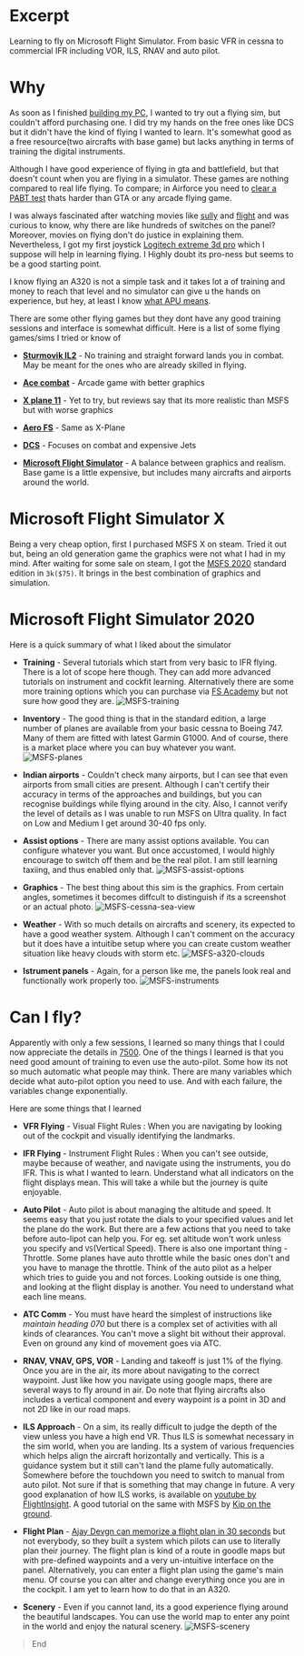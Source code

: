# Excerpt
Learning to fly on Microsoft Flight Simulator. From basic VFR in cessna to commercial IFR including VOR, ILS, RNAV and auto pilot.

# Why
As soon as I finished [building my PC](https://cybercafe.dev/building-a-gaming-pc-in-india/), I wanted to try out a flying sim, but couldn't afford purchasing one. I did try my hands on the free ones like DCS but it didn't have the kind of flying I wanted to learn. It's somewhat good as a free resource(two aircrafts with base game) but lacks anything in terms of training the digital instruments.

Although I have good experience of flying in gta and battlefield, but that doesn't count when you are flying in a simulator. These games are nothing compared to real life flying. To compare; in Airforce you need to [clear a PABT test](https://byjusexamprep.com/what-is-pabt-test-in-indian-armed-forces-i) thats harder than GTA or any arcade flying game.

I was always fascinated after watching movies like [sully](https://www.imdb.com/title/tt3263904/) and [flight](https://www.imdb.com/title/tt1907668/) and was curious to know, why there are like hundreds of switches on the panel? Moreover, movies on flying don't do justice in explaining them. Nevertheless, I got my first joystick [Logitech extreme 3d pro](https://www.logitechg.com/en-in/products/space/extreme-3d-pro-joystick.942-000008.html) which I suppose will help in learning flying. I Highly doubt its pro-ness but seems to be a good starting point.

I know flying an A320 is not a simple task and it takes lot a of training and money to reach that level and no simulator can give u the hands on experience, but hey, at least I know [what APU means](https://www.youtube.com/watch?v=xEDlMiFGleY).

There are some other flying games but they dont have any good training sessions and interface is somewhat difficult. Here is a list of some flying games/sims I tried or know of

* **[Sturmovik IL2](https://store.steampowered.com/app/15320/IL2_Sturmovik_1946/)** - No training and straight forward lands you in combat. May be meant for the ones who are already skilled in flying.

* **[Ace combat](https://store.steampowered.com/app/502500/ACE_COMBAT_7_SKIES_UNKNOWN/)** - Arcade game with better graphics

* **[X plane 11](https://store.steampowered.com/app/269950/XPlane_11/)** - Yet to try, but reviews say that its more realistic than MSFS but with worse graphics
* **[Aero FS](https://store.steampowered.com/app/434030/Aerofly_FS_2_Flight_Simulator/)** - Same as X-Plane
* **[DCS](https://store.steampowered.com/app/223750/DCS_World_Steam_Edition/)** - Focuses on combat and expensive Jets
* **[Microsoft Flight Simulator](https://store.steampowered.com/app/1250410/Microsoft_Flight_Simulator_Game_of_the_Year_Edition/)** - A balance between graphics and realism. Base game is a little expensive, but includes many aircrafts and airports around the world.


# Microsoft Flight Simulator X

Being a very cheap option, first I purchased MSFS X on steam. Tried it out but, being an old generation game the graphics were not what I had in my mind. After waiting for some sale on steam, I got the [MSFS 2020](https://www.flightsimulator.com/) standard edition in `3k($75)`. It brings in the best combination of graphics and simulation.

# Microsoft Flight Simulator 2020
Here is a quick summary of what I liked about the simulator

* **Training** - Several tutorials which start from very basic to IFR flying. There is a lot of scope here though. They can add more advanced tutorials on instrument and cockfit learning. Alternatively there are some more training options which you can purchase via [FS Academy](https://www.aerosoft.com/us/microsoft-flight-simulator/msfs-tools/3325/fs-academy-vfr-msfs) but not sure how good they are.
![MSFS-training](./images/learning-flying-on-microsoft-flight-simulator/training.jpg)

* **Inventory** - The good thing is that in the standard edition, a large number of planes are available from your basic cessna to Boeing 747. Many of them are fitted with latest Garmin G1000. And of course, there is a market place where you can buy whatever you want.
![MSFS-planes](./images/learning-flying-on-microsoft-flight-simulator/planes.jpg)

* **Indian airports** - Couldn't check many airports, but I can see that even airports from small cities are present. Although I can't certify their accuracy in terms of the approaches and buildings, but you can recognise buildings while flying around in the city. Also, I cannot verify the level of details as I was unable to run MSFS on Ultra quality. In fact on Low and Medium I get around 30-40 fps only. 

* **Assist options** - There are many assist options available. You can configure whatever you want. But once accustomed, I would highly encourage to switch off them and be the real pilot. I am still learning taxiing, and thus enabled only that.
![MSFS-assist-options](./images/learning-flying-on-microsoft-flight-simulator/assist-options.jpg)

* **Graphics** - The best thing about this sim is the graphics. From certain angles, sometimes it becomes diffcult to distinguish if its a screenshot or an actual photo.
![MSFS-cessna-sea-view](./images/learning-flying-on-microsoft-flight-simulator/cessna-top-sea-view.jpg)

* **Weather** - With so much details on aircrafts and scenery, its expected to have a good weather system. Although I can't comment on the accuracy but it does have a intuitibe setup where you can create custom weather situation like heavy clouds with storm etc.
![MSFS-a320-clouds](./images/learning-flying-on-microsoft-flight-simulator/a320-clouds.jpg)

* **Istrument panels** - Again, for a person like me, the panels look real and functionally work properly too. 
![MSFS-instruments](./images/learning-flying-on-microsoft-flight-simulator/instruments.jpg)


# Can I fly?
Apparently with only a few sessions, I learned so many things that I could now appreciate the details in [7500](https://www.imdb.com/title/tt6436726). One of the things I learned is that you need good amount of training to even use the auto-pilot. Some how its not so much automatic what people may think. There are many variables which decide what auto-pilot option you need to use. And with each failure, the variables change exponentially.

Here are some things that I learned

* **VFR Flying** - Visual Flight Rules : When you are navigating by looking out of the cockpit and visually identifying the landmarks.

* **IFR Flying** - Instrument Flight Rules : When you can't see outside, maybe because of weather, and navigate using the instruments, you do IFR. This is what I wanted to learn. Understand what all indicators on the flight displays mean. This will take a while but the journey is quite enjoyable.

* **Auto Pilot** - Auto pilot is about managing the altitude and speed. It seems easy that you just rotate the dials to your specified values and let the plane do the work. But there are a few actions that you need to take before auto-lipot can help you. For eg. set altitude won't work unless you specify and `VS`(Vertical Speed). There is also one important thing - Throttle. Some planes have auto throttle while the basic ones don't and you have to manage the throttle. Think of the auto pilot as a helper which tries to guide you and not forces. Looking outside is one thing, and looking at the flight display is another. You need to understand what each line means.

* **ATC Comm** - You must have heard the simplest of instructions like *maintain heading 070* but there is a complex set of activities with all kinds of clearances. You can't move a slight bit without their approval. Even on ground any kind of movement goes via ATC.

* **RNAV, VNAV, GPS, VOR** - Landing and takeoff is just 1% of the flying. Once you are in the air, its more about navigating to the correct waypoint. Just like how you navigate using google maps, there are several ways to fly around in air. Do note that flying aircrafts also includes a vertical component and every waypoint is a point in 3D and not 2D like in our road maps.

* **ILS Approach** - On a sim, its really difficult to judge the depth of the view unless you have a high end VR. Thus ILS is somewhat necessary in the sim world, when you are landing. Its a system of various frequencies which helps align the aircraft horizontally and vertically. This is a guidance system but it still can't land the plame fully automatically. Somewhere before the touchdown you need to switch to manual from auto pilot. Not sure if that is something that may change in future. A very good explanation of how ILS works, is available on [youtube by FlightInsight](https://www.youtube.com/watch?v=taqMkdXL3Xg&list=PLUtUP1YZ8ZHThgyWxYWrDsp1QssFZUge5&index=2). A good tutorial on the same with MSFS by [Kip on the ground](https://www.youtube.com/watch?v=wxMrLBDKydM&list=PLUtUP1YZ8ZHThgyWxYWrDsp1QssFZUge5&index=4&t=247s).

* **Flight Plan** - [Ajay Devgn can memorize a flight plan in 30 seconds](https://www.imdb.com/title/tt11460992) but not everybody, so they built a system which pilots can use to literally plan their journey. The flight plan is kind of a route in goodle maps but with pre-defined waypoints and a very un-intuitive interface on the panel. Alternatively, you can enter a flight plan using the game's main menu. Of course you can alter and change everything once you are in the cockpit. I am yet to learn how to do that in an A320.

* **Scenery** - Even if you cannot land, its a good experience flying around the beautiful landscapes. You can use the world map to enter any point in the world and enjoy the natural scenery.
![MSFS-scenery](./images/learning-flying-on-microsoft-flight-simulator/cessna-scenery.jpg)

> End